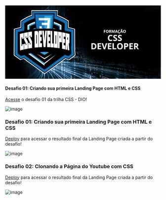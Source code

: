 ![image](./assets/image/banner_formacao_css.png)

#### Desafio 01: Criando sua primeira Landing Page com HTML e CSS

[Acesse](./trilha-css-desafio-01/README.md) o desafio 01 da trilha CSS - DIO!

![image](https://user-images.githubusercontent.com/55519539/183538055-6cce606c-7d1d-4d15-a4be-ffeb5b37c956.png)

### Desafio 01: Criando sua primeira Landing Page com HTML e CSS

[Deploy](https://jonathanppmaia.github.io/trilha-css-desafio-01/) para acessar o resultado final da Landing Page criada a partir do desafio!

![image](https://user-images.githubusercontent.com/55519539/183538055-6cce606c-7d1d-4d15-a4be-ffeb5b37c956.png)

### Desafio 02: Clonando a Página do Youtube com CSS

[Deploy](https://jonathanppmaia.github.io/trilha-css-desafio-01/) para acessar o resultado final da Landing Page criada a partir do desafio!

![image](https://user-images.githubusercontent.com/55519539/183538055-6cce606c-7d1d-4d15-a4be-ffeb5b37c956.png)
